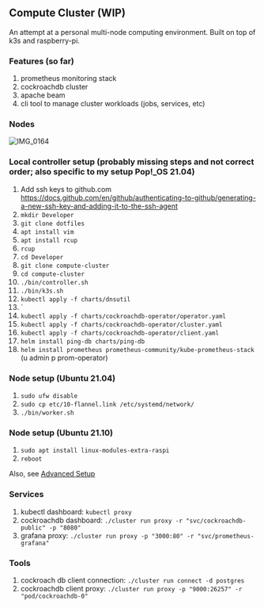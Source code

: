 ## Compute Cluster (WIP)
An attempt at a personal multi-node computing environment. Built on top of k3s and raspberry-pi.

### Features (so far)
1. prometheus monitoring stack
2. cockroachdb cluster
3. apache beam
4. cli tool to manage cluster workloads (jobs, services, etc)

### Nodes

![IMG_0164](https://user-images.githubusercontent.com/3110701/121784141-42172e80-cb80-11eb-94a8-372053343e88.jpg)

### Local controller setup (probably missing steps and not correct order; also specific to my setup Pop!_OS 21.04)
1. Add ssh keys to github.com
https://docs.github.com/en/github/authenticating-to-github/generating-a-new-ssh-key-and-adding-it-to-the-ssh-agent
2. `mkdir Developer`
3. `git clone dotfiles`
4. `apt install vim`
5. `apt install rcup`
6. `rcup`
7. `cd Developer`
8. `git clone compute-cluster`
9. `cd compute-cluster`
10. `./bin/controller.sh`
11. `./bin/k3s.sh`
12. `kubectl apply -f charts/dnsutil`
13. `
14. `kubectl apply -f charts/cockroachdb-operator/operator.yaml`
15. `kubectl apply -f charts/cockroachdb-operator/cluster.yaml`
16. `kubectl apply -f charts/cockroachdb-operator/client.yaml`
17. `helm install ping-db charts/ping-db`
18. `helm install prometheus prometheus-community/kube-prometheus-stack` (u admin p prom-operator)

### Node setup (Ubuntu 21.04)
1. `sudo ufw disable`
2. `sudo cp etc/10-flannel.link /etc/systemd/network/`
3. `./bin/worker.sh`

### Node setup (Ubuntu 21.10)
1. `sudo apt install linux-modules-extra-raspi`
2. `reboot`

Also, see [Advanced Setup](https://rancher.com/docs/k3s/latest/en/advanced/)

### Services

1. kubectl dashboard: `kubectl proxy`
2. cockroachdb dashboard: `./cluster run proxy -r "svc/cockroachdb-public" -p "8080"`
3. grafana proxy: `./cluster run proxy -p "3000:80" -r "svc/prometheus-grafana"`

### Tools
1. cockroach db client connection: `./cluster run connect -d postgres`
2. cockroachdb client proxy: `./cluster run proxy -p "9000:26257" -r "pod/cockroachdb-0"`
